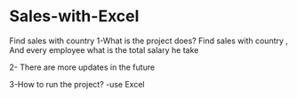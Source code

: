 # Sales-with-Excel
Find sales with country
1-What is the project does?
Find sales with country , And every employee what is the total salary he take

2- There are more updates in the future

3-How to run the project?
-use Excel
